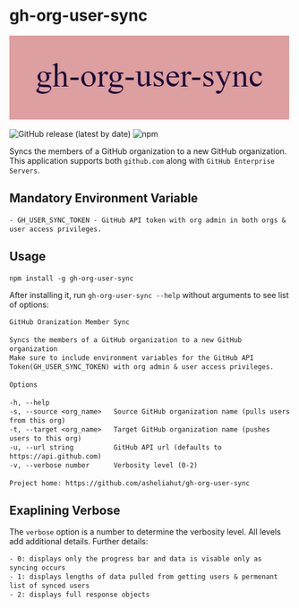 # gh-org-user-sync

![Banner](./banner/gh-org-user-sync.png)

![GitHub release (latest by date)](https://img.shields.io/github/v/release/asheliahut/gh-org-user-sync?style=for-the-badge)
![npm](https://img.shields.io/npm/dt/gh-org-user-sync?style=for-the-badge)

Syncs the members of a GitHub organization to a new GitHub organization. This application supports both `github.com` along with `GitHub Enterprise Servers`.

## Mandatory Environment Variable

    - GH_USER_SYNC_TOKEN - GitHub API token with org admin in both orgs & user access privileges.

## Usage

```shell
npm install -g gh-org-user-sync
```

After installing it, run `gh-org-user-sync --help` without arguments to see list of options:

```console
GitHub Oranization Member Sync

Syncs the members of a GitHub organization to a new GitHub organization
Make sure to include environment variables for the GitHub API
Token(GH_USER_SYNC_TOKEN) with org admin & user access privileges.

Options

-h, --help
-s, --source <org_name>   Source GitHub organization name (pulls users from this org)
-t, --target <org_name>   Target GitHub organization name (pushes users to this org)
-u, --url string          GitHub API url (defaults to https://api.github.com)
-v, --verbose number      Verbosity level (0-2)

Project home: https://github.com/asheliahut/gh-org-user-sync
```

## Exaplining Verbose

The `verbose` option is a number to determine the verbosity level. All levels add additional details. Further details:

    - 0: displays only the progress bar and data is visable only as syncing occurs
    - 1: displays lengths of data pulled from getting users & permenant list of synced users
    - 2: displays full response objects
